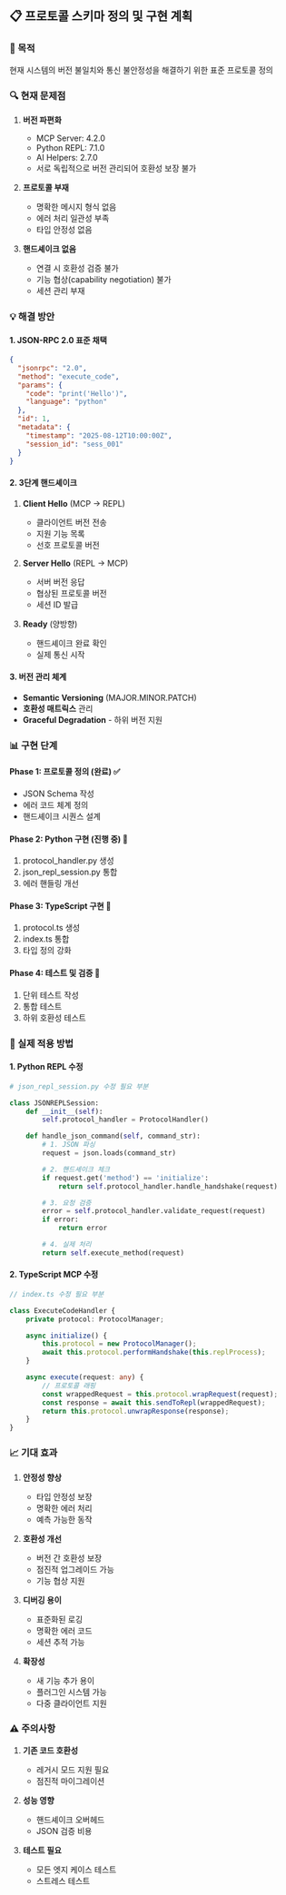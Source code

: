 
## 📋 프로토콜 스키마 정의 및 구현 계획

### 🎯 목적
현재 시스템의 버전 불일치와 통신 불안정성을 해결하기 위한 표준 프로토콜 정의

### 🔍 현재 문제점
1. **버전 파편화**
   - MCP Server: 4.2.0
   - Python REPL: 7.1.0  
   - AI Helpers: 2.7.0
   - 서로 독립적으로 버전 관리되어 호환성 보장 불가

2. **프로토콜 부재**
   - 명확한 메시지 형식 없음
   - 에러 처리 일관성 부족
   - 타입 안정성 없음

3. **핸드셰이크 없음**
   - 연결 시 호환성 검증 불가
   - 기능 협상(capability negotiation) 불가
   - 세션 관리 부재

### 💡 해결 방안

#### 1. JSON-RPC 2.0 표준 채택
```json
{
  "jsonrpc": "2.0",
  "method": "execute_code",
  "params": {
    "code": "print('Hello')",
    "language": "python"
  },
  "id": 1,
  "metadata": {
    "timestamp": "2025-08-12T10:00:00Z",
    "session_id": "sess_001"
  }
}
```

#### 2. 3단계 핸드셰이크
1. **Client Hello** (MCP → REPL)
   - 클라이언트 버전 전송
   - 지원 기능 목록
   - 선호 프로토콜 버전

2. **Server Hello** (REPL → MCP)
   - 서버 버전 응답
   - 협상된 프로토콜 버전
   - 세션 ID 발급

3. **Ready** (양방향)
   - 핸드셰이크 완료 확인
   - 실제 통신 시작

#### 3. 버전 관리 체계
- **Semantic Versioning** (MAJOR.MINOR.PATCH)
- **호환성 매트릭스** 관리
- **Graceful Degradation** - 하위 버전 지원

### 📊 구현 단계

#### Phase 1: 프로토콜 정의 (완료) ✅
- JSON Schema 작성
- 에러 코드 체계 정의
- 핸드셰이크 시퀀스 설계

#### Phase 2: Python 구현 (진행 중) 🔄
1. protocol_handler.py 생성
2. json_repl_session.py 통합
3. 에러 핸들링 개선

#### Phase 3: TypeScript 구현 🔄
1. protocol.ts 생성
2. index.ts 통합
3. 타입 정의 강화

#### Phase 4: 테스트 및 검증 📝
1. 단위 테스트 작성
2. 통합 테스트
3. 하위 호환성 테스트

### 🚀 실제 적용 방법

#### 1. Python REPL 수정
```python
# json_repl_session.py 수정 필요 부분

class JSONREPLSession:
    def __init__(self):
        self.protocol_handler = ProtocolHandler()

    def handle_json_command(self, command_str):
        # 1. JSON 파싱
        request = json.loads(command_str)

        # 2. 핸드셰이크 체크
        if request.get('method') == 'initialize':
            return self.protocol_handler.handle_handshake(request)

        # 3. 요청 검증
        error = self.protocol_handler.validate_request(request)
        if error:
            return error

        # 4. 실제 처리
        return self.execute_method(request)
```

#### 2. TypeScript MCP 수정
```typescript
// index.ts 수정 필요 부분

class ExecuteCodeHandler {
    private protocol: ProtocolManager;

    async initialize() {
        this.protocol = new ProtocolManager();
        await this.protocol.performHandshake(this.replProcess);
    }

    async execute(request: any) {
        // 프로토콜 래핑
        const wrappedRequest = this.protocol.wrapRequest(request);
        const response = await this.sendToRepl(wrappedRequest);
        return this.protocol.unwrapResponse(response);
    }
}
```

### 📈 기대 효과

1. **안정성 향상**
   - 타입 안정성 보장
   - 명확한 에러 처리
   - 예측 가능한 동작

2. **호환성 개선**
   - 버전 간 호환성 보장
   - 점진적 업그레이드 가능
   - 기능 협상 지원

3. **디버깅 용이**
   - 표준화된 로깅
   - 명확한 에러 코드
   - 세션 추적 가능

4. **확장성**
   - 새 기능 추가 용이
   - 플러그인 시스템 가능
   - 다중 클라이언트 지원

### ⚠️ 주의사항

1. **기존 코드 호환성**
   - 레거시 모드 지원 필요
   - 점진적 마이그레이션

2. **성능 영향**
   - 핸드셰이크 오버헤드
   - JSON 검증 비용

3. **테스트 필요**
   - 모든 엣지 케이스 테스트
   - 스트레스 테스트
